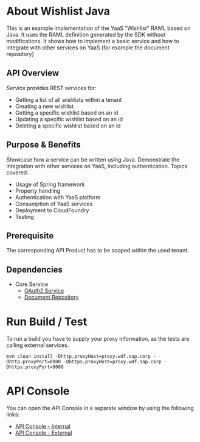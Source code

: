 # About Wishlist Java
This is an example implementation of the YaaS "Wishlist" RAML based on Java. It uses the RAML definition generated by the SDK without modifications. It shows how to implement a basic service and how to integrate with other services on YaaS (for example the document repository)

## API Overview
Service provides REST services for:
- Getting a list of all wishlists within a tenant
- Creating a new wishlist
- Getting a specific wishlist based on an id
- Updating a specific wishlist based on an id
- Deleting a specific wishlist based on an id

## Purpose & Benefits
Showcase how a service can be written using Java. Demonstrate the integration with other services on YaaS, including authentication. Topics covered:
- Usage of Spring framework
- Property handling
- Authentication with YaaS platform
- Consumption of YaaS services
- Deployment to CloudFoundry
- Testing

## Prerequisite
The corresponding API Product has to be scoped within the used tenant.

## Dependencies
- Core Service
  - [OAuth2 Service](https://api.yaas.io/oauth2/v1)
  - [Document Repository](https://api.yaas.io/repository/v2)

# Run Build / Test
To run a build you have to supply your proxy information, as the tests are calling external services.
```
mvn clean install -Dhttp.proxyHost=proxy.wdf.sap.corp -Dhttp.proxyPort=8080 -Dhttps.proxyHost=proxy.wdf.sap.corp -Dhttps.proxyPort=8080
```

# API Console
You can open the API Console in a separate window by using the following links: 
- [API Console - Internal](http://wishlist-java.cf3.hybris.com)
- [API Console - External](https://api.yaas.io/wishlist-java)

